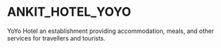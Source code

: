 # ANKIT_HOTEL_YOYO
YoYo Hotel an establishment providing accommodation, meals, and other services for travellers and tourists.
